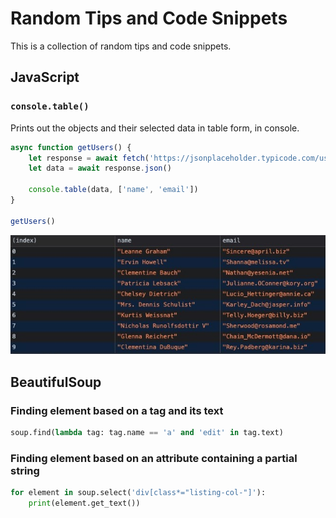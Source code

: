 # Random Tips and Code Snippets
This is a collection of random tips and code snippets.

## JavaScript
### `console.table()`
Prints out the objects and their selected data in table form, in console.
```js
async function getUsers() {
    let response = await fetch('https://jsonplaceholder.typicode.com/users')
    let data = await response.json()
    
    console.table(data, ['name', 'email'])
}

getUsers()
```
![console-table](./images/console-table.jpg)

## BeautifulSoup

### Finding element based on a tag and its text
```python
soup.find(lambda tag: tag.name == 'a' and 'edit' in tag.text) 
```

### Finding element based on an attribute containing a partial string
```python
for element in soup.select('div[class*="listing-col-"]'):
    print(element.get_text())
```